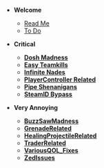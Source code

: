 * **Welcome**

  * [Read Me](README)
  * [To Do](todo.md)

* **Critical**

  * [**Dosh Madness**](../Critical/DoshMadness.md)
  * [**Easy Teamkills**](../Critical/EasyTeamkills.md)
  * [**Infinite Nades**](../Critical/InfiniteNades.md)
  * [**PlayerController Related**](../Critical/KFPCRelated.md)
  * [**Pipe Shenanigans**](../Critical/PipeShenanigans.md)
  * [**SteamID Bypass**](../Critical/SteamIDBypass.md)

* **Very Annoying**

  * [**BuzzSawMadness**](../VeryAnnoying/BuzzSawMadness.md)
  * [**GrenadeRelated**](../VeryAnnoying/GrenadeRelated.md)
  * [**HealingProjectileRelated**](../VeryAnnoying/HealingProjectileRelated.md)
  * [**TraderRelated**](../VeryAnnoying/TraderRelated.md)
  * [**VariousQOL_Fixes**](../VeryAnnoying/VariousQOL_Fixes.md)
  * [**ZedIssues**](../VeryAnnoying/ZedIssues.md)
